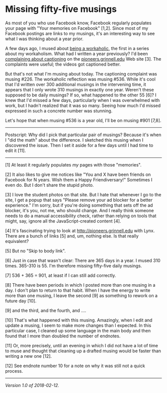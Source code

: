 Missing fifty-five musings
==========================

As most of you who use Facebook know, Facebook regularly populates your
page with "Your memories on Facebook" [1,2].  Since most of my Facebook
postings are links to my musings, it's an interesting way to see what
I was thinking about a year prior.

A few days ago, I mused about [being a workaholic](workaholic-2018-02-10),
the first in a series about my workaholism.  What had I written a year
previously?  I'd been [complaining about
captioning](complaints-about-captioning-01) on the
[pioneers.grinnell.edu](http://pioneers.grinnell.edu) Web site [3].
The complaints were useful; the videos got captioned better.

But that's not what I'm musing about today.    The captioning complaint
was musing #226.  The workaholic reflection was musing #536.  While it's
cool that I'd written over 300 additional musings in the intervening
time, it appears that I only wrote 310 musings in exactly one year.
Weren't these supposed to be daily musings?  If so, what happened to the
other 55 [6]?  I knew that I'd missed a few days, particularly when I
was overwhelmed with work, but I hadn't realized that it was so many.
Seeing how much I'd missed expressed in such a concrete number was
stunning.

Let's hope that when musing #536 is a year old, I'll be on musing #901
[7,8].

---

Postscript: Why did I pick that particular pair of musings?  Because it's
when I "did the math" about the difference.  I sketched this musing when
I discovered the issue.  Then I set it aside for a few days until I had
time to edit it [11].

---

[1] At least it regularly populates *my* pages with those "memories".

[2] It also likes to give me notices like "You and X have been friends
on Facebook for N years.  Wish them a Happy Friendiversary!"  Sometimes
I even do.  But I don't share the stupid photo.

[3] I love the student photos on that site.  But I hate that whenever I
go to the site, I get a popup that says "Please remove your ad blocker for
a better experience."  I'm sorry, but if you're doing something that
sets off the ad blocker, it's you, not me, who should change.  And I really
think someone needs to do a manual accessibility check, rather than relying
on tools that might, say, ignore all the JavaScript-created content [4].

[4] It's fascinating trying to look at <http://pioneers.grinnell.edu>
with Lynx.  There are a bunch of links [5] and, um, nothing else.  Is
that really equivalent?

[5] But no "Skip to body link".

[6] Just in case that wasn't clear: There are 365 days in a year.  I
mused 310 times.  365-310 is 55.  I'm therefore missing fifty-five 
daily musings.

[7] 536 + 365 = 901, at least if I can still add correctly.

[8] There have been periods in which I posted more than one musing in a
day.  I don't plan to return to that habit.  When I have the energy
to write more than one musing, I leave the second [9] as something to
rework on a future day [10].

[9] and the third, and the fourth, and ....

[10] That's what happened with this musing.  Amazingly, when I edit
and update a musing, I seem to make more changes than I expected.  In
this particular case, I cleaned up some language in the main body and
then found that I more than doubled the number of endnotes.

[11] Or, more precisely, until an evening in which I did not have a lot
of time to muse and thought that cleaning up a drafted musing would be
faster than writing a new one [12].

[12] See endnote number 10 for a note on why it was still not a quick
process.

---

*Version 1.0 of 2018-02-12.*
